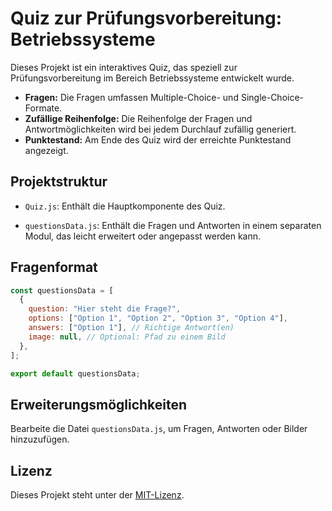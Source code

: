 # Quiz zur Prüfungsvorbereitung: Betriebssysteme

Dieses Projekt ist ein interaktives Quiz, das speziell zur Prüfungsvorbereitung im Bereich Betriebssysteme entwickelt wurde.

- **Fragen:** Die Fragen umfassen Multiple-Choice- und Single-Choice-Formate.
- **Zufällige Reihenfolge:** Die Reihenfolge der Fragen und Antwortmöglichkeiten wird bei jedem Durchlauf zufällig generiert.
- **Punktestand:** Am Ende des Quiz wird der erreichte Punktestand angezeigt.


## Projektstruktur

- `Quiz.js`: Enthält die Hauptkomponente des Quiz.

- `questionsData.js`: Enthält die Fragen und Antworten in einem separaten Modul, das leicht erweitert oder angepasst werden kann.


## Fragenformat

```javascript
const questionsData = [
  {
    question: "Hier steht die Frage?",
    options: ["Option 1", "Option 2", "Option 3", "Option 4"],
    answers: ["Option 1"], // Richtige Antwort(en)
    image: null, // Optional: Pfad zu einem Bild
  },
];

export default questionsData;
```

## Erweiterungsmöglichkeiten

Bearbeite die Datei `questionsData.js`, um Fragen, Antworten oder Bilder hinzuzufügen.


## Lizenz

Dieses Projekt steht unter der [MIT-Lizenz](https://choosealicense.com/licenses/mit/).